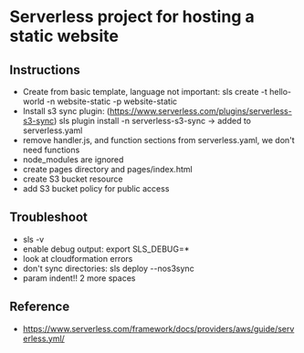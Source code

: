 # Serverless project for hosting a static website

## Instructions

* Create from basic template, language not important: sls create -t hello-world -n website-static -p website-static
* Install s3 sync plugin: 
(https://www.serverless.com/plugins/serverless-s3-sync)
sls plugin install -n serverless-s3-sync
-> added to serverless.yaml
* remove handler.js, and function sections from serverless.yaml, we don't need functions
* node_modules are ignored
* create pages directory and pages/index.html
* create S3 bucket resource
* add S3 bucket policy for public access

## Troubleshoot

- sls -v
- enable debug output: export SLS_DEBUG=*
- look at cloudformation errors
- don't sync directories: sls deploy --nos3sync 
- param indent!! 2 more spaces

## Reference

* https://www.serverless.com/framework/docs/providers/aws/guide/serverless.yml/
